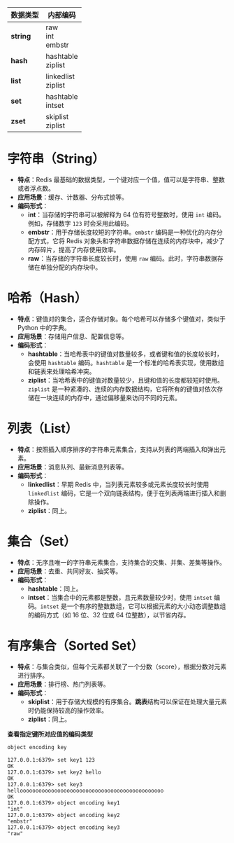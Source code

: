 | 数据类型 | 内部编码   |
| ---- | ---- |
| **string** | raw <br>int <br>embstr |
| **hash** | hashtable <br>ziplist |
| **list** | linkedlist <br>ziplist |
| **set** | hashtable <br>intset |
| **zset** | skiplist <br>ziplist |

# 字符串（String）

- **特点**：Redis 最基础的数据类型，一个键对应一个值，值可以是字符串、整数或者浮点数。
- **应用场景**：缓存、计数器、分布式锁等。
- **编码形式**：
  - **int**：当存储的字符串可以被解释为 64 位有符号整数时，使用 `int` 编码。例如，存储数字 `123` 时会采用此编码。
  - **embstr**：用于存储长度较短的字符串。`embstr` 编码是一种优化的内存分配方式，它将 Redis 对象头和字符串数据存储在连续的内存块中，减少了内存碎片，提高了内存使用效率。
  - **raw**：当存储的字符串长度较长时，使用 `raw` 编码。此时，字符串数据存储在单独分配的内存块中。

# 哈希（Hash）

- **特点**：键值对的集合，适合存储对象。每个哈希可以存储多个键值对，类似于 Python 中的字典。
- **应用场景**：存储用户信息、配置信息等。
- **编码形式**：
  - **hashtable**：当哈希表中的键值对数量较多，或者键和值的长度较长时，会使用 `hashtable` 编码。`hashtable` 是一个标准的哈希表实现，使用数组和链表来处理哈希冲突。
  - **ziplist**：当哈希表中的键值对数量较少，且键和值的长度都较短时使用。`ziplist` 是一种紧凑的、连续的内存数据结构，它将所有的键值对依次存储在一块连续的内存中，通过偏移量来访问不同的元素。
  

# 列表（List）

- **特点**：按照插入顺序排序的字符串元素集合，支持从列表的两端插入和弹出元素。
- **应用场景**：消息队列、最新消息列表等。
- **编码形式**：
  - **linkedlist**：早期 Redis 中，当列表元素较多或元素长度较长时使用 `linkedlist` 编码，它是一个双向链表结构，便于在列表两端进行插入和删除操作。
  - **ziplist**：同上。

# 集合（Set）

- **特点**：无序且唯一的字符串元素集合，支持集合的交集、并集、差集等操作。
- **应用场景**：去重、共同好友、抽奖等。
- **编码形式**：
  - **hashtable**：同上。
  - **intset**：当集合中的元素都是整数，且元素数量较少时，使用 `intset` 编码。`intset` 是一个有序的整数数组，它可以根据元素的大小动态调整数组的编码方式（如 16 位、32 位或 64 位整数），以节省内存。


# 有序集合（Sorted Set）

- **特点**：与集合类似，但每个元素都关联了一个分数（score），根据分数对元素进行排序。
- **应用场景**：排行榜、热门列表等。
- **编码形式**：
  - **skiplist**：用于存储大规模的有序集合。**跳表**结构可以保证在处理大量元素时仍能保持较高的操作效率。
  - **ziplist**：同上。


**查看指定键所对应值的编码类型**

```bash
object encoding key
```

```
127.0.0.1:6379> set key1 123
OK
127.0.0.1:6379> set key2 hello
OK
127.0.0.1:6379> set key3 helloooooooooooooooooooooooooooooooooooooooooooooo
OK
127.0.0.1:6379> object encoding key1
"int"
127.0.0.1:6379> object encoding key2
"embstr"
127.0.0.1:6379> object encoding key3
"raw"
```

